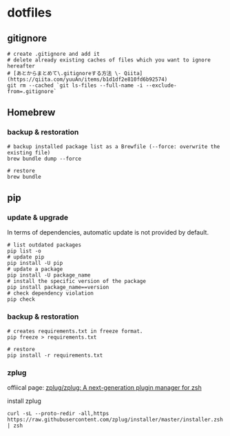 # dotfiles
## gitignore
```shell
# create .gitignore and add it
# delete already existing caches of files which you want to ignore hereafter
# [あとからまとめて\.gitignoreする方法 \- Qiita](https://qiita.com/yuuAn/items/b1d1df2e810fd6b92574)
git rm --cached `git ls-files --full-name -i --exclude-from=.gitignore`
```
## Homebrew
### backup & restoration
```shell
# backup installed package list as a Brewfile (--force: overwrite the existing file)
brew bundle dump --force
```
```shell
# restore
brew bundle
```


## pip
### update & upgrade
In terms of dependencies, automatic update is not provided by default.

```shell
# list outdated packages
pip list -o
# update pip
pip install -U pip
# update a package
pip install -U package_name
# install the specific version of the package
pip install package_name==version
# check dependency violation
pip check
```

### backup & restoration

```shell
# creates requirements.txt in freeze format.
pip freeze > requirements.txt
```
```shell
# restore
pip install -r requirements.txt
```

### zplug
offiical page:
[zplug/zplug: A next\-generation plugin manager for zsh](https://github.com/zplug/zplug)

install zplug

```
curl -sL --proto-redir -all,https https://raw.githubusercontent.com/zplug/installer/master/installer.zsh | zsh
```





